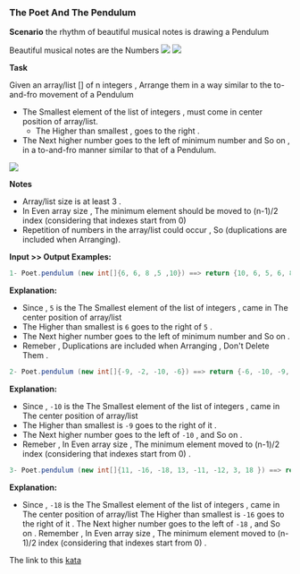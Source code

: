 ### The Poet And The Pendulum

**Scenario** 
the rhythm of beautiful musical notes is drawing a Pendulum

Beautiful musical notes are the Numbers  ![](https://i.imgur.com/mdX8dJP.png) ![](https://i.imgur.com/mdX8dJP.png)

**Task**  

Given an array/list [] of n integers , Arrange them in a way similar to the to-and-fro movement of a Pendulum

* The Smallest element of the list of integers , must come in center position of array/list.
  * The Higher than smallest , goes to the right .
* The Next higher number goes to the left of minimum number and So on , in a to-and-fro manner similar to that of a Pendulum.

![](https://i.imgur.com/xWoPbdq.png)

**Notes**  
* Array/list size is at least 3 .
* In Even array size , The minimum element should be moved to (n-1)/2 index (considering that indexes start from 0)
* Repetition of numbers in the array/list could occur , So (duplications are included when Arranging).

**Input >> Output Examples:**  
```java
1- Poet.pendulum (new int[]{6, 6, 8 ,5 ,10}) ==> return {10, 6, 5, 6, 8}  
```
**Explanation:**  
* Since , `5` is the The Smallest element of the list of integers , came in The center position of array/list
* The Higher than smallest is `6` goes to the right of `5` .
* The Next higher number goes to the left of minimum number and So on .
* Remeber , Duplications are included when Arranging , Don't Delete Them .
```java
2- Poet.pendulum (new int[]{-9, -2, -10, -6}) ==> return {-6, -10, -9, -2}  
```
**Explanation:**
* Since , `-10` is the The Smallest element of the list of integers , came in The center position of array/list
* The Higher than smallest is `-9` goes to the right of it .
* The Next higher number goes to the left of `-10` , and So on .
* Remeber , In Even array size , The minimum element moved to (n-1)/2 index (considering that indexes start from 0) .
```java
3- Poet.pendulum (new int[]{11, -16, -18, 13, -11, -12, 3, 18 }) ==> return {13, 3, -12, -18, -16, -11, 11, 18}  
```
**Explanation:**
* Since , `-18` is the The Smallest element of the list of integers , came in The center position of array/list
The Higher than smallest is `-16` goes to the right of it .
The Next higher number goes to the left of `-18` , and So on .
Remember , In Even array size , The minimum element moved to (n-1)/2 index (considering that indexes start from 0) .  

The link to this [kata](https://www.codewars.com/kata/the-poet-and-the-pendulum/java)

